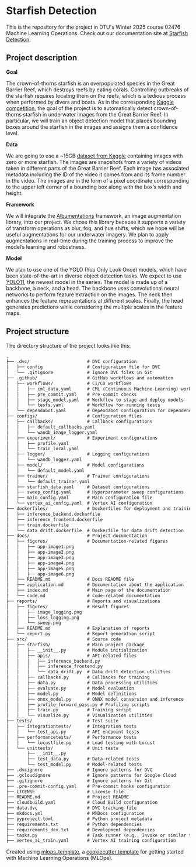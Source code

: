 # Starfish Detection
This is the repository for the project in DTU's Winter 2025 course 02476 Machine Learning Operations. Check out our documentation site at [Starfish Detection](https://mmmmaja.github.io/starfishDetection/).

## Project description

**Goal**

The crown-of-thorns starfish is an overpopulated species in the Great Barrier Reef, which destroys reefs by eating corals. Controlling outbreaks of the starfish requires locating them on the reefs, which is a tedious process when performed by divers and boats. As in the corresponding [Kaggle competition](https://www.kaggle.com/competitions/tensorflow-great-barrier-reef/overview), the goal of the project is to automatically detect crown-of-thorns starfish in underwater images from the Great Barrier Reef. In particular, we will train an object detection model that places bounding boxes around the starfish in the images and assigns them a confidence level.

**Data**

We are going to use a ~15GB [dataset from Kaggle](https://www.kaggle.com/competitions/tensorflow-great-barrier-reef/data) containing images with zero or more starfish. The images are snapshots from a variety of videos taken in different parts of the Great Barrier Reef. Each image has associated metadata including the ID of the video it comes from and its frame number in the video. The images are in the form of a pixel coordinate corresponding to the upper left corner of a bounding box along with the box’s width and height.

**Framework**

We will integrate the [Albumentations](https://albumentations.ai) framework, an image augmentation library, into our project. We chose this library because it supports a variety of transform operations as blur, fog, and hue shifts, which we hope will be useful augmentations for our underwater imagery. We plan to apply augmentations in real-time during the training process to improve the model’s learning and robustness.

**Model**

We plan to use one of the YOLO (You Only Look Once) models, which have been state-of-the-art in diverse object detection tasks. We expect to use [YOLO11](https://docs.ultralytics.com/models/yolo11/#citations-and-acknowledgements), the newest model in the series. The model is made up of a backbone, a neck, and a head. The backbone uses convolutional neural networks to perform feature extraction on the images. The neck then enhances the feature representations at different scales. Finally, the head generates predictions while considering the multiple scales in the feature maps.


## Project structure

The directory structure of the project looks like this:
```txt
.
├── .dvc/                      # DVC configuration
│   ├── config                 # Configuration file for DVC
│   └── .gitignore             # Ignore DVC files in Git
├── .github/                   # GitHub workflows and automation
│   ├── workflows/             # CI/CD workflows
│   │   ├── cml_data.yaml      # CML (Continuous Machine Learning) workflow
│   │   ├── pre_commit.yaml    # Pre-commit checks
│   │   ├── stage_model.yaml   # Workflow to stage and deploy models
│   │   └── tests.yaml         # Workflow for running tests
│   └── dependabot.yaml        # Dependabot configuration for dependency updates
├── configs/                   # Configuration files
│   ├── callbacks/             # Callback configurations
│   │   ├── default_callbacks.yaml
│   │   └── wandb_image_logger.yaml
│   ├── experiment/            # Experiment configurations
│   │   ├── profile.yaml
│   │   └── train_local.yaml
│   ├── logger/                # Logging configurations
│   │   └── wandb_logger.yaml
│   ├── model/                 # Model configurations
│   │   └── default_model.yaml
│   ├── trainer/               # Trainer configurations
│   │   └── default_trainer.yaml
│   ├── starfish_data.yaml     # Dataset configurations
│   ├── sweep_config.yaml      # Hyperparameter sweep configurations
│   ├── main_config.yaml       # Main configuration file
│   └── vertex_ai_config.yaml  # Vertex AI configuration
├── dockerfiles/               # Dockerfiles for deployment and training
│   ├── inference_backend.dockerfile
│   ├── inference_frontend.dockerfile
│   ├── train.dockerfile
│   └── data_drift.dockerfile  # Dockerfile for data drift detection
├── docs/                      # Project documentation
│   ├── figures/               # Documentation-related figures
│   │   ├── app-image1.png
│   │   ├── app-image2.png
│   │   ├── app-image3.png
│   │   ├── app-image4.png
│   │   ├── app-image5.png
│   │   ├── app-image6.png
│   ├── README.md              # Docs README file
│   ├── application.md         # Documentation about the application
│   ├── index.md               # Main page of the documentation
│   └── code.md                # Code-related documentation
├── reports/                   # Reports and visualizations
│   ├── figures/               # Result figures
│   │   ├── image_logging.png
│   │   ├── loss_logging.png
│   │   └── sweep.png
│   ├── README.md              # Explanation of reports
│   └── report.py              # Report generation script
├── src/                       # Source code
│   ├── starfish/              # Main project package
│   │   ├── __init__.py        # Module initialization
│   │   ├── apis/              # API-related files
│   │   │   ├── inference_backend.py
│   │   │   ├── inference_frontend.py
│   │   │   └── data_drift.py  # Data drift detection utilities
│   │   ├── callbacks.py       # Callbacks for training
│   │   ├── data.py            # Data processing utilities
│   │   ├── evaluate.py        # Model evaluation
│   │   ├── model.py           # Model definitions
│   │   ├── onnx_model.py      # ONNX model conversion and inference
│   │   ├── profile_forward_pass.py # Profiling scripts
│   │   ├── train.py           # Training script
│   │   └── visualize.py       # Visualization utilities
├── tests/                     # Test suite
│   ├── integrationtests/      # Integration tests
│   │   └── test_api.py        # API endpoint tests
│   ├── performancetests/      # Performance tests
│   │   └── locustfile.py      # Load testing with Locust
│   └── unittests/             # Unit tests
│       ├── __init__.py
│       ├── test_data.py       # Data-related tests
│       └── test_model.py      # Model-related tests
├── .dvcignore                 # Ignore patterns for DVC
├── .gcloudignore              # Ignore patterns for Google Cloud
├── .gitignore                 # Ignore patterns for Git
├── .pre-commit-config.yaml    # Pre-commit hooks configuration
├── LICENSE                    # License file
├── README.md                  # Project README
├── cloudbuild.yaml            # Cloud Build configuration
├── data.dvc                   # DVC tracking file
├── mkdocs.yml                 # MkDocs configuration
├── pyproject.toml             # Python project metadata
├── requirements.txt           # Python dependencies
├── requirements_dev.txt       # Development dependencies
├── tasks.py                   # Task runner (e.g., Invoke or similar tools)
├── vertex_ai_train.yaml       # Vertex AI training configuration

```

Created using [mlops_template](https://github.com/SkafteNicki/mlops_template),
a [cookiecutter template](https://github.com/cookiecutter/cookiecutter) for getting
started with Machine Learning Operations (MLOps).
